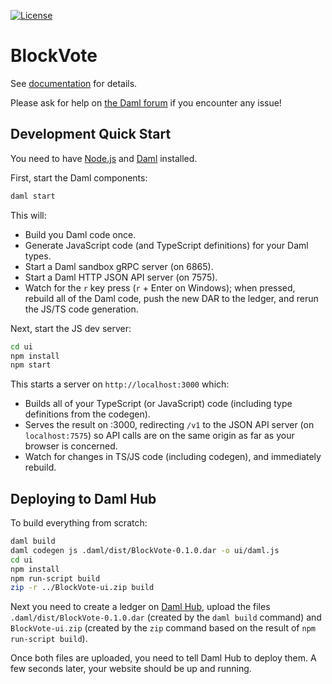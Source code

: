 [![License](https://img.shields.io/badge/License-Apache%202.0-blue.svg)](https://github.com/digital-asset/daml/blob/main/LICENSE)

# BlockVote

See [documentation] for details.

[documentation]: https://docs.daml.com/getting-started/installation.html

Please ask for help on [the Daml forum] if you encounter any issue!

[the Daml forum]: https://discuss.daml.com

## Development Quick Start

You need to have [Node.js] and [Daml] installed.

[Node.js]: https://nodejs.dev
[Daml]: https://docs.daml.com

First, start the Daml components:

```bash
daml start
```

This will:

- Build you Daml code once.
- Generate JavaScript code (and TypeScript definitions) for your Daml types.
- Start a Daml sandbox gRPC server (on 6865).
- Start a Daml HTTP JSON API server (on 7575).
- Watch for the `r` key press (`r` + Enter on Windows); when pressed, rebuild
  all of the Daml code, push the new DAR to the ledger, and rerun the JS/TS
  code generation.

Next, start the JS dev server:

```bash
cd ui
npm install
npm start
```

This starts a server on `http://localhost:3000` which:

- Builds all of your TypeScript (or JavaScript) code (including type
  definitions from the codegen).
- Serves the result on :3000, redirecting `/v1` to the JSON API server (on
  `localhost:7575`) so API calls are on the same origin as far as your browser
  is concerned.
- Watch for changes in TS/JS code (including codegen), and immediately rebuild.

## Deploying to Daml Hub

To build everything from scratch:

```bash
daml build
daml codegen js .daml/dist/BlockVote-0.1.0.dar -o ui/daml.js
cd ui
npm install
npm run-script build
zip -r ../BlockVote-ui.zip build
```

Next you need to create a ledger on [Daml Hub], upload the files
`.daml/dist/BlockVote-0.1.0.dar` (created by the `daml build` command)
and `BlockVote-ui.zip` (created by the `zip` command based on the result
of `npm run-script build`).

[Daml Hub]: https://hub.daml.com

Once both files are uploaded, you need to tell Daml Hub to deploy them. A few
seconds later, your website should be up and running.
